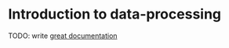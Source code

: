 # Introduction to data-processing

TODO: write [great documentation](http://jacobian.org/writing/great-documentation/what-to-write/)
